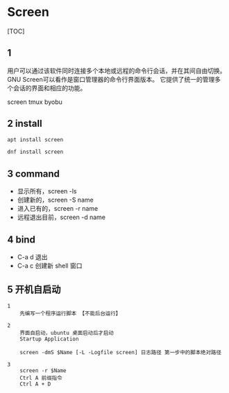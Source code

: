 # Screen

[TOC]

## 1

用户可以通过该软件同时连接多个本地或远程的命令行会话，并在其间自由切换。
GNU Screen可以看作是窗口管理器的命令行界面版本。
它提供了统一的管理多个会话的界面和相应的功能。

screen tmux byobu

## 2 install

```bash
apt install screen

dnf install screen
```

## 3 command

- 显示所有，screen -ls
- 创建新的，screen -S name
- 进入已有的，screen -r name
- 远程退出目前，screen -d name

## 4 bind

- C-a d 退出
- C-a c 创建新 shell 窗口

## 5 开机自启动

```text
1
    先编写一个程序运行脚本 【不能后台运行】

2
    界面自启动，ubuntu 桌面启动后才启动
    Startup Application

    screen -dmS $Name [-L -Logfile screen] 日志路径 第一步中的脚本绝对路径

3
    screen -r $Name
    Ctrl A 前缀指令
    Ctrl A + D
```
